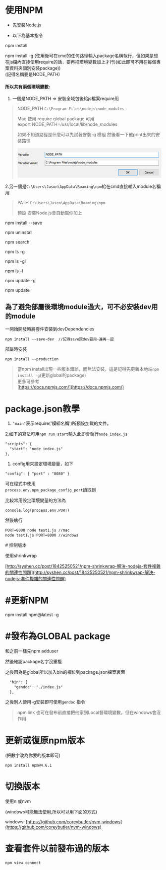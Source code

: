 # 使用NPM

* 先安裝Node.js

* 以下為基本指令

npm install

npm install  -g \(使用後可在cmd的任何路徑輸入package名稱執行，但如果是想在js檔內直接使用require的話，要再把環境變數加上才行\)\(如此即可不用在每個專案資料夾個別安裝package\)\)  
\(記得名稱要是NODE\_PATH\)

#### 所以共有兩個環境變數:

1. 一個是NODE\_PATH =&gt; 安裝全域包後給js檔案require用

> NODE\_PATH    `C:\Program Files\nodejs\node_modules`
>
> Mac 使用 require global package 可用  
> export NODE\_PATH=/usr/local/lib/node\_modules
>
> 如果不知道路徑是什麼可以先試著安裝-g 模組 然後看一下他print出來的安裝路徑
>
> ![](/assets/a.png)

2.另一個是`C:\Users\Jason\AppData\Roaming\npm`給在cmd直接輸入module名稱用

> PATH  `C:\Users\Jason\AppData\Roaming\npm`
>
> 預設  安裝Node.js會自動幫你加上

npm install  --save

npm uninstall

npm search

npm ls -g

npm ls -gl

npm ls -l

npm update -g

npm update

## 為了避免部屬後環境module過大，可不必安裝dev用的module

一開始開發時將套件安裝到devDependencies

```
npm install --save-dev  //記得save跟dev要用-連再一起
```

部屬時安裝

```
npm install --production
```

> 當npm install出現一些版本錯誤，而無法安裝，這是記得先更新本地端`npm install -g`\(更新global的package\)  
> 更多可參考  
> [https://docs.npmjs.com/](https://docs.npmjs.com/)

# package.json教學

1. `"main"`表示require\('模組名稱'\)所預設加載的文件。

2.如下的寫法可用`npm run start`輸入此即會執行`node index.js`

```
"scripts": {
  "start": "node index.js"
},
```

1. config用來設定環境變量，如下

```
"config": { "port" : "8080" }
```

可在程式中使用  
`process.env.npm_package_config_port`讀取到

比較常用設定環境變量的方法為

```
console.log(process.env.PORT)
```

然後執行

```
PORT=8000 node test1.js //mac
node test1.js PORT=8000 //windows
```

\# 控制版本

使用shrinkwrap

[http://syshen.cc/post/18425250521/npm-shrinkwrap-解決-nodejs-套件複雜的關連性問題](http://syshen.cc/post/18425250521/npm-shrinkwrap-解決-nodejs-套件複雜的關連性問題)

# \#更新NPM

npm install npm@latest -g

# \#發布為GLOBAL package

和之前一樣先npm adduser

然後確認package名字沒重複

之後因為是global所以加入bin的欄位到package.json檔案裏面

```
  "bin": {
    "gendoc": "./index.js"
  },
```

之後別人使用-g安裝即可使用`gendoc` 指令

> npm link 也可在發布前直接把他家到Local督環境變數，但在windows會沒作用

# 更新或復原npm版本

\(把數字改為你要的版本即可\)

```
npm install npm@4.6.1
```

# 切換版本

使用n 或nvm

\(windows可能無法使用,所以可以用下面的方式\)

windows: [https://github.com/coreybutler/nvm-windows](https://github.com/coreybutler/nvm-windows)

# 查看套件以前發布過的版本

```
npm view connect
```



